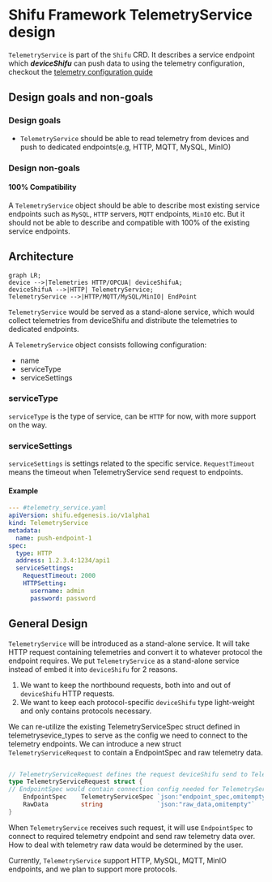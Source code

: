 # Shifu Framework TelemetryService design

`TelemetryService` is part of the `Shifu` CRD. It describes a service endpoint which ***deviceShifu*** can push data to using the telemetry configuration, checkout the [telemetry configuration guide](https://github.com/Edgenesis/shifu/blob/main/docs/design/deviceshifu/telemetry.md)

## Design goals and non-goals

### Design goals
- `TelemetryService` should be able to read telemetry from devices and push to dedicated endpoints(e.g, HTTP, MQTT, MySQL, MinIO)

### Design non-goals

#### 100% Compatibility

A `TelemetryService` object should be able to describe most existing service endpoints such as `MySQL`, `HTTP` servers, `MQTT` endpoints, `MinIO` etc. But it should not be able to describe and compatible with 100% of the existing service endpoints.

## Architecture

```mermaid
graph LR;
device -->|Telemetries HTTP/OPCUA| deviceShifuA;
deviceShifuA -->|HTTP| TelemetryService;
TelemetryService -->|HTTP/MQTT/MySQL/MinIO| EndPoint

```

`TelemetryService` would be served as a stand-alone service, which would collect telemetries from deviceShifu and distribute the telemetries to dedicated endpoints.

A `TelemetryService` object consists following configuration:

- name
- serviceType
- serviceSettings

### serviceType

`serviceType` is the type of service, can be `HTTP` for now, with more support on the way.

### serviceSettings

`serviceSettings` is settings related to the specific service. `RequestTimeout` means the timeout when TelemetryService send request to endpoints.

#### Example

```yaml
--- #telemetry_service.yaml
apiVersion: shifu.edgenesis.io/v1alpha1
kind: TelemetryService
metadata:
  name: push-endpoint-1
spec:
  type: HTTP
  address: 1.2.3.4:1234/api1
  serviceSettings:
    RequestTimeout: 2000
    HTTPSetting:
      username: admin
      password: password
```

## General Design
`TelemetryService` will be introduced as a stand-alone service. It will take HTTP request containing telemetries and convert it to whatever protocol the endpoint requires.
We put `TelemetryService` as a stand-alone service instead of embed it into `deviceShifu` for 2 reasons.
1. We want to keep the northbound requests, both into and out of `deviceShifu` HTTP requests.
2. We want to keep each protocol-specific `deviceShifu` type light-weight and only contains protocols necessary.

We can re-utilize the existing TelemetryServiceSpec struct defined in telemetrysevice_types to serve as the config we need to connect to the telemetry endpoints.
We can introduce a new struct `TelemetryServiceRequest` to contain a EndpointSpec and raw telemetry data. 
```go

// TelemetryServiceRequest defines the request deviceShifu send to TelemetryService
type TelemetryServiceRequest struct {
// EndpointSpec would contain connection config needed for TelemetryService to connect with the endpoint
    EndpointSpec    TelemetryServiceSpec `json:"endpoint_spec,omitempty"`
    RawData         string               `json:"raw_data,omitempty"`
}
```
When `TelemetryService` receives such request, it will use `EndpointSpec` to connect to required telemetry endpoint and send raw telemetry data over. 
How to deal with telemetry raw data would be determined by the user.

Currently, `TelemetryService` support HTTP, MySQL, MQTT, MinIO endpoints, and we plan to support more protocols.